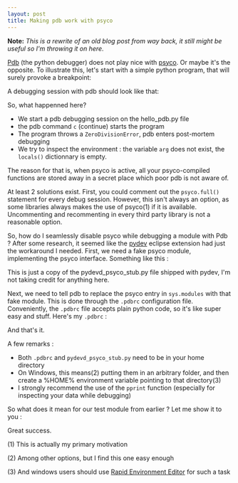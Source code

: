 ```yaml
--- 
layout: post 
title: Making pdb work with psyco 
---
```


**Note:** *This is a rewrite of an old blog post from way back, it
  still might be useful so I'm throwing it on here.*

[Pdb](http://docs.python.org/library/pdb.html) (the python debugger)
does not play nice with [psyco](http://psyco.sourceforge.net/). Or maybe it's
the opposite. 
To illustrate this, 
let's start with a simple python program, that will surely provoke a
breakpoint:

<script src="http://gist.github.com/575083.js?file=hello_pdb.py"></script>

A debugging session with pdb should look like that:

<script src="http://gist.github.com/575099.js?file=pdb_psyco_session"></script>

So, what happenned here?
* We start a pdb debugging session on the hello_pdb.py file
* the pdb command `c` (continue) starts the program
* The program throws a `ZeroDivisionError`, pdb enters post-mortem
   debugging
* We try to inspect the environment : the variable `arg` does not exist,
   the `locals()` dictionnary is empty.

The reason for that is, when psyco is active, all your
psyco-compiled functions are stored away in a secret place which poor
pdb is not aware of.

At least 2 solutions exist. First, you could comment out the `psyco.full()`
statement for every debug session. However, this isn't always an
option, as some libraries always makes the use of psyco(1) if it is
available. Uncommenting and recommenting in every third party library
is not a reasonable option.

So, how do I seamlessly disable psyco while debugging a module with
Pdb ? After some research, it seemed like the
[pydev](http://pydev.sourceforge.net) eclipse extension had just the
workaround I needed. First, we need a fake psyco module, implementing
the psyco interface. Something like this :

<script src="http://gist.github.com/575112.js?file=pdb_psyco_stub.py"></script></div>

This is just a copy of the pydevd_psyco_stub.py file shipped with
pydev, I'm not taking credit for anything here.

Next, we need to tell pdb to replace the psyco entry in `sys.modules`
with that fake module. This is done through the `.pdbrc` configuration
file. Conveniently, the `.pdbrc` file accepts plain python code, so it's
like super easy and stuff.  Here's my `.pdbrc` :

<script src="http://gist.github.com/575176.js?file=dotpdbrc"></script>


And that's it.

A few remarks :
* Both `.pdbrc` and `pydevd_psyco_stub.py` need to be in your home directory
* On Windows, this means(2) putting them in an arbitrary folder, and
  then create a %HOME% environment variable pointing to that
  directory(3)
* I strongly recommend the use of the `pprint` function (especially for
  inspecting your data while debugging)


So what does it mean for our test module from earlier ? Let me show it
to you :

<script src="http://gist.github.com/575180.js?file=pdb_psyco_stub_session"></script>

Great success.




(1) This is actually my primary motivation

(2) Among other options, but I find this one easy enough

(3) And windows users should use [Rapid Environment Editor](http://www.rapidee.com/en/about) for such a task

